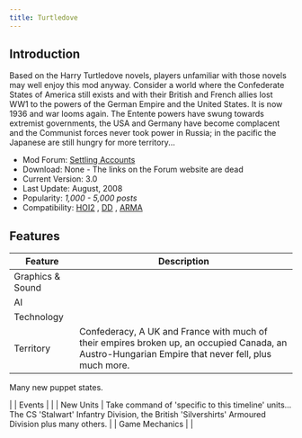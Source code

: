 ```yaml
---
title: Turtledove
---
```


## Introduction

Based on the Harry Turtledove novels, players unfamiliar with those novels may well enjoy this mod anyway. Consider a world where the Confederate States of America still exists and with their British and French allies lost WW1 to the powers of the German Empire and the United States. It is now 1936 and war looms again. The Entente powers have swung towards extremist governments, the USA and Germany have become complacent and the Communist forces never took power in Russia; in the pacific the Japanese are still hungry for more territory...

- Mod Forum: [Settling Accounts](http://forum.paradoxplaza.com/forum/showthread.php?t=213106)
- Download: None - The links on the Forum website are dead
- Current Version: 3.0
- Last Update: August, 2008
- Popularity: _1,000 - 5,000 posts_
- Compatibility: [HOI2](/wiki/HOI2 "HOI2") , [DD](/wiki/DD "DD") , [ARMA](/wiki/ARMA "ARMA")

## Features

| Feature          | Description                                                                                                                                        |
| ---------------- | -------------------------------------------------------------------------------------------------------------------------------------------------- |
| Graphics & Sound |                                                                                                                                                    |
| AI               |                                                                                                                                                    |
| Technology       |                                                                                                                                                    |
| Territory        | Confederacy, A UK and France with much of their empires broken up, an occupied Canada, an Austro-Hungarian Empire that never fell, plus much more. |

Many new puppet states.

|
| Events | |
| New Units | Take command of 'specific to this timeline' units... The CS 'Stalwart' Infantry Division, the British 'Silvershirts' Armoured Division plus many others. |
| Game Mechanics | |

